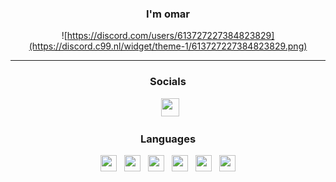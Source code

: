 <div id="SealedSaucer" align="center">
  <h3>I'm omar</a></h3>

![https://discord.com/users/613727227384823829](https://discord.c99.nl/widget/theme-1/613727227384823829.png)

---

<h3>Socials</h3>

<div>
    &nbsp;
    <a href="https://discord.gg/zbKbEqbz6Q"><img src="https://skillicons.dev/icons?i=discord" height="29" width="29"></a>
</div>

<h3>Languages</h3>

<div>
  <a href="https://dotnet.microsoft.com"><img src="https://skillicons.dev/icons?i=cs" height="26" width="26"></a>
  &nbsp;
  <a href="https://cplusplus.com/"><img src="https://skillicons.dev/icons?i=cpp" height="26" width="26"></a>
  &nbsp;
  <a href="https://w3.org/html"><img src="https://skillicons.dev/icons?i=html" height="26" width="26"></a>
  &nbsp;
  <a href="https://w3schools.com/css"><img src="https://skillicons.dev/icons?i=css" height="26" width="26"></a>
  &nbsp;
  <a href="https://javascript.com"><img src="https://skillicons.dev/icons?i=javascript" height="26" width="26"></a>
  &nbsp;
  <a href="https://nodejs.org"><img src="https://skillicons.dev/icons?i=nodejs" height="26" width="26"></a>
</div>
</div>
